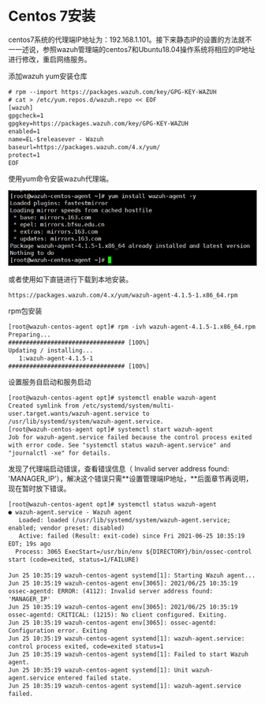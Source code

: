 # Centos 7安装

centos7系统的代理端IP地址为：192.168.1.101。接下来静态IP的设置的方法就不一一述说，参照wazuh管理端的centos7和Ubuntu18.04操作系统将相应的IP地址进行修改，重启网络服务。

添加wazuh yum安装仓库

```text
# rpm --import https://packages.wazuh.com/key/GPG-KEY-WAZUH
# cat > /etc/yum.repos.d/wazuh.repo << EOF
[wazuh]
gpgcheck=1
gpgkey=https://packages.wazuh.com/key/GPG-KEY-WAZUH
enabled=1
name=EL-$releasever - Wazuh
baseurl=https://packages.wazuh.com/4.x/yum/
protect=1
EOF
```

使用yum命令安装wazuh代理端。

![](../../../.gitbook/assets/image%20%289%29.png)

或者使用如下直链进行下载到本地安装。

```text
https://packages.wazuh.com/4.x/yum/wazuh-agent-4.1.5-1.x86_64.rpm
```

rpm包安装

```text
[root@wazuh-centos-agent opt]# rpm -ivh wazuh-agent-4.1.5-1.x86_64.rpm 
Preparing...                          ################################# [100%]
Updating / installing...
   1:wazuh-agent-4.1.5-1              ################################# [100%]
```

设置服务自启动和服务启动

```text
[root@wazuh-centos-agent opt]# systemctl enable wazuh-agent
Created symlink from /etc/systemd/system/multi-user.target.wants/wazuh-agent.service to /usr/lib/systemd/system/wazuh-agent.service.
[root@wazuh-centos-agent opt]# systemctl start wazuh-agent
Job for wazuh-agent.service failed because the control process exited with error code. See "systemctl status wazuh-agent.service" and "journalctl -xe" for details.
```

发现了代理端启动错误，查看错误信息（ Invalid server address found: 'MANAGER\_IP'），解决这个错误只需**设置管理端IP地址，**后面章节再说明，现在暂时放下错误。

```text
[root@wazuh-centos-agent opt]# systemctl status wazuh-agent
● wazuh-agent.service - Wazuh agent
   Loaded: loaded (/usr/lib/systemd/system/wazuh-agent.service; enabled; vendor preset: disabled)
   Active: failed (Result: exit-code) since Fri 2021-06-25 10:35:19 EDT; 19s ago
  Process: 3065 ExecStart=/usr/bin/env ${DIRECTORY}/bin/ossec-control start (code=exited, status=1/FAILURE)

Jun 25 10:35:19 wazuh-centos-agent systemd[1]: Starting Wazuh agent...
Jun 25 10:35:19 wazuh-centos-agent env[3065]: 2021/06/25 10:35:19 ossec-agentd: ERROR: (4112): Invalid server address found: 'MANAGER_IP'
Jun 25 10:35:19 wazuh-centos-agent env[3065]: 2021/06/25 10:35:19 ossec-agentd: CRITICAL: (1215): No client configured. Exiting.
Jun 25 10:35:19 wazuh-centos-agent env[3065]: ossec-agentd: Configuration error. Exiting
Jun 25 10:35:19 wazuh-centos-agent systemd[1]: wazuh-agent.service: control process exited, code=exited status=1
Jun 25 10:35:19 wazuh-centos-agent systemd[1]: Failed to start Wazuh agent.
Jun 25 10:35:19 wazuh-centos-agent systemd[1]: Unit wazuh-agent.service entered failed state.
Jun 25 10:35:19 wazuh-centos-agent systemd[1]: wazuh-agent.service failed.
```

